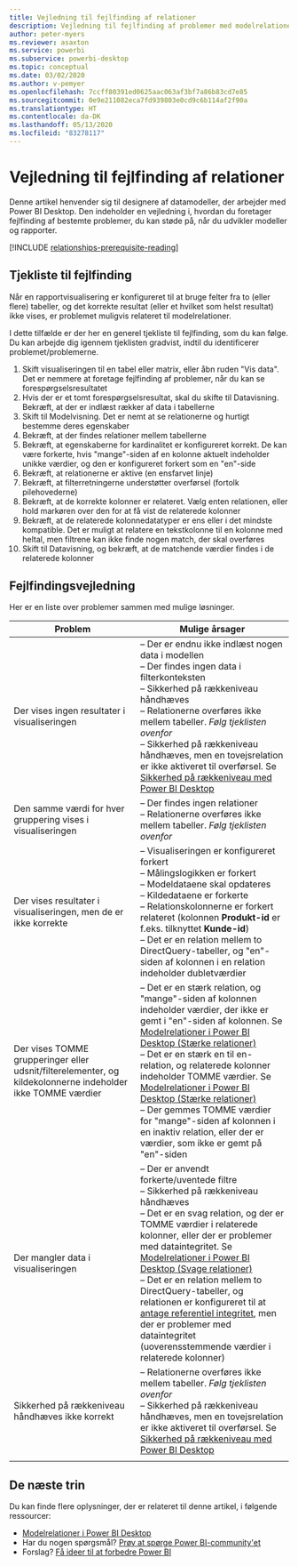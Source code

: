 ```yaml
---
title: Vejledning til fejlfinding af relationer
description: Vejledning til fejlfinding af problemer med modelrelationer.
author: peter-myers
ms.reviewer: asaxton
ms.service: powerbi
ms.subservice: powerbi-desktop
ms.topic: conceptual
ms.date: 03/02/2020
ms.author: v-pemyer
ms.openlocfilehash: 7ccff80391ed0625aac063af3bf7a86b83cd7e85
ms.sourcegitcommit: 0e9e211082eca7fd939803e0cd9c6b114af2f90a
ms.translationtype: HT
ms.contentlocale: da-DK
ms.lasthandoff: 05/13/2020
ms.locfileid: "83278117"
---
```

# <a name="relationship-troubleshooting-guidance"></a>Vejledning til fejlfinding af relationer

Denne artikel henvender sig til designere af datamodeller, der arbejder med Power BI Desktop. Den indeholder en vejledning i, hvordan du foretager fejlfinding af bestemte problemer, du kan støde på, når du udvikler modeller og rapporter.

[!INCLUDE [relationships-prerequisite-reading](includes/relationships-prerequisite-reading.md)]

## <a name="troubleshooting-checklist"></a>Tjekliste til fejlfinding

Når en rapportvisualisering er konfigureret til at bruge felter fra to (eller flere) tabeller, og det korrekte resultat (eller et hvilket som helst resultat) ikke vises, er problemet muligvis relateret til modelrelationer.

I dette tilfælde er der her en generel tjekliste til fejlfinding, som du kan følge. Du kan arbejde dig igennem tjeklisten gradvist, indtil du identificerer problemet/problemerne.

1. Skift visualiseringen til en tabel eller matrix, eller åbn ruden "Vis data". Det er nemmere at foretage fejlfinding af problemer, når du kan se forespørgselsresultatet
1. Hvis der er et tomt forespørgselsresultat, skal du skifte til Datavisning. Bekræft, at der er indlæst rækker af data i tabellerne
1. Skift til Modelvisning. Det er nemt at se relationerne og hurtigt bestemme deres egenskaber
1. Bekræft, at der findes relationer mellem tabellerne
1. Bekræft, at egenskaberne for kardinalitet er konfigureret korrekt. De kan være forkerte, hvis "mange"-siden af en kolonne aktuelt indeholder unikke værdier, og den er konfigureret forkert som en "en"-side
1. Bekræft, at relationerne er aktive (en ensfarvet linje)
1. Bekræft, at filterretningerne understøtter overførsel (fortolk pilehovederne)
1. Bekræft, at de korrekte kolonner er relateret. Vælg enten relationen, eller hold markøren over den for at få vist de relaterede kolonner
1. Bekræft, at de relaterede kolonnedatatyper er ens eller i det mindste kompatible. Det er muligt at relatere en tekstkolonne til en kolonne med heltal, men filtrene kan ikke finde nogen match, der skal overføres
1. Skift til Datavisning, og bekræft, at de matchende værdier findes i de relaterede kolonner

## <a name="troubleshooting-guide"></a>Fejlfindingsvejledning

Her er en liste over problemer sammen med mulige løsninger.

|Problem|Mulige årsager|
|---------|---------|
|Der vises ingen resultater i visualiseringen|– Der er endnu ikke indlæst nogen data i modellen<br />– Der findes ingen data i filterkonteksten<br />– Sikkerhed på rækkeniveau håndhæves<br />– Relationerne overføres ikke mellem tabeller. _Følg tjeklisten ovenfor_<br />– Sikkerhed på rækkeniveau håndhæves, men en tovejsrelation er ikke aktiveret til overførsel. Se [Sikkerhed på rækkeniveau med Power BI Desktop](../create-reports/desktop-rls.md)|
|Den samme værdi for hver gruppering vises i visualiseringen |– Der findes ingen relationer<br />– Relationerne overføres ikke mellem tabeller. _Følg tjeklisten ovenfor_|
|Der vises resultater i visualiseringen, men de er ikke korrekte|– Visualiseringen er konfigureret forkert<br />– Målingslogikken er forkert<br />– Modeldataene skal opdateres<br />– Kildedataene er forkerte<br />– Relationskolonnerne er forkert relateret (kolonnen **Produkt-id** er f.eks. tilknyttet **Kunde-id**)<br />– Det er en relation mellem to DirectQuery-tabeller, og "en"-siden af kolonnen i en relation indeholder dubletværdier|
|Der vises TOMME grupperinger eller udsnit/filterelementer, og kildekolonnerne indeholder ikke TOMME værdier|– Det er en stærk relation, og "mange"-siden af kolonnen indeholder værdier, der ikke er gemt i "en"-siden af kolonnen. Se [Modelrelationer i Power BI Desktop (Stærke relationer)](../transform-model/desktop-relationships-understand.md#strong-relationships)<br />– Det er en stærk en til en-relation, og relaterede kolonner indeholder TOMME værdier. Se [Modelrelationer i Power BI Desktop (Stærke relationer)](../transform-model/desktop-relationships-understand.md#strong-relationships)<br />– Der gemmes TOMME værdier for "mange"-siden af kolonnen i en inaktiv relation, eller der er værdier, som ikke er gemt på "en"-siden|
|Der mangler data i visualiseringen|– Der er anvendt forkerte/uventede filtre<br />– Sikkerhed på rækkeniveau håndhæves<br />– Det er en svag relation, og der er TOMME værdier i relaterede kolonner, eller der er problemer med dataintegritet. Se [Modelrelationer i Power BI Desktop (Svage relationer)](../transform-model/desktop-relationships-understand.md#weak-relationships)<br />– Det er en relation mellem to DirectQuery-tabeller, og relationen er konfigureret til at [antage referentiel integritet](../transform-model/desktop-relationships-understand.md#assume-referential-integrity), men der er problemer med dataintegritet (uoverensstemmende værdier i relaterede kolonner)|
|Sikkerhed på rækkeniveau håndhæves ikke korrekt|– Relationerne overføres ikke mellem tabeller. _Følg tjeklisten ovenfor_<br />– Sikkerhed på rækkeniveau håndhæves, men en tovejsrelation er ikke aktiveret til overførsel. Se [Sikkerhed på rækkeniveau med Power BI Desktop](../create-reports/desktop-rls.md)|
|||

## <a name="next-steps"></a>De næste trin

Du kan finde flere oplysninger, der er relateret til denne artikel, i følgende ressourcer:

- [Modelrelationer i Power BI Desktop](../transform-model/desktop-relationships-understand.md)
- Har du nogen spørgsmål? [Prøv at spørge Power BI-community'et](https://community.powerbi.com/)
- Forslag? [Få ideer til at forbedre Power BI](https://ideas.powerbi.com/)
